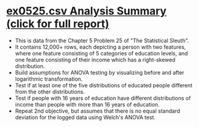 # [ex0525.csv Analysis Summary (click for full report)](ex0525_ANALYSIS.pdf)
- This is data from the Chapter 5 Problem 25 of "The Statistical Sleuth".
- It contains 12,000+ rows, each depicting a person with two features, where one feature consisting of 5 categories of education levels, and one feature consisting of their income which has a right-skewed distribution.
- Build assumptions for ANOVA testing by visualizing before and after logarithmic transformation.
- Test if at least one of the five distributions of educated people different from the other distributions.
- Test if people with 16 years of education have different distributions of income than people with more than 16 years of education.
- Repeat 2nd objective, but assumes that there is no equal standard deviation for the logged data using Welch's ANOVA test.
